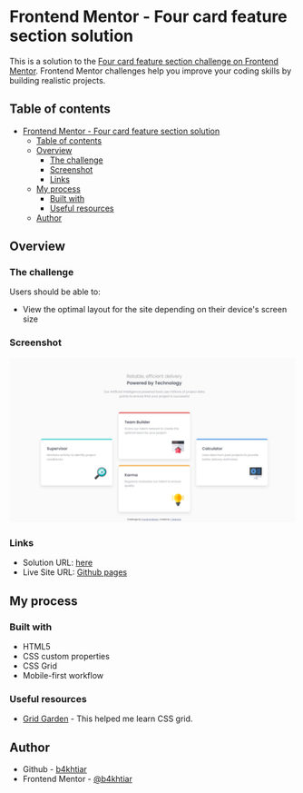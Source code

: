 # Frontend Mentor - Four card feature section solution

This is a solution to the [Four card feature section challenge on Frontend Mentor](https://www.frontendmentor.io/challenges/four-card-feature-section-weK1eFYK). Frontend Mentor challenges help you improve your coding skills by building realistic projects. 

## Table of contents

- [Frontend Mentor - Four card feature section solution](#frontend-mentor---four-card-feature-section-solution)
  - [Table of contents](#table-of-contents)
  - [Overview](#overview)
    - [The challenge](#the-challenge)
    - [Screenshot](#screenshot)
    - [Links](#links)
  - [My process](#my-process)
    - [Built with](#built-with)
    - [Useful resources](#useful-resources)
  - [Author](#author)

## Overview

### The challenge

Users should be able to:

- View the optimal layout for the site depending on their device's screen size

### Screenshot

![](./images/Screenshot.jpeg)

### Links

- Solution URL: [here](https://www.frontendmentor.io/solutions/four-card-section-using-css-grid-z1Zs3Ad6hk)
- Live Site URL: [Github pages](https://b4khtiar.github.io/four-card-feature-section-yb/)

## My process

### Built with

- HTML5
- CSS custom properties
- CSS Grid
- Mobile-first workflow

### Useful resources

- [Grid Garden](https://cssgridgarden.com/) - This helped me learn CSS grid.

## Author

- Github - [b4khtiar](https://github.com/b4khtiar)
- Frontend Mentor - [@b4khtiar](https://www.frontendmentor.io/profile/b4khtiar)
